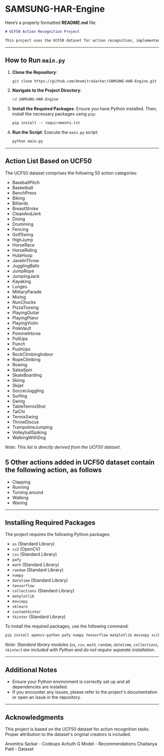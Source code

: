 ﻿# SAMSUNG-HAR-Engine
Here’s a properly formatted **README.md** file:  

```markdown
# UCF50 Action Recognition Project

This project uses the UCF50 dataset for action recognition, implemented with TensorFlow and other Python libraries. It provides a script (`main.py`) to perform action classification using deep learning models.

```
---

## How to Run `main.py`

1. **Clone the Repository**:
   ```bash
   git clone https://github.com/AnomitraSarkar/SAMSUNG-HAR-Engine.git
   ```

2. **Navigate to the Project Directory**:
   ```bash
   cd SAMSUNG-HAR-Engine
   ```

3. **Install the Required Packages**:
   Ensure you have Python installed. Then, install the necessary packages using `pip`:
   ```bash
   pip install -r requirements.txt
   ```

4. **Run the Script**:
   Execute the `main.py` script:
   ```bash
   python main.py
   ```

---

## Action List Based on UCF50

The UCF50 dataset comprises the following 50 action categories:

- BaseballPitch  
- Basketball  
- BenchPress  
- Biking  
- Billiards  
- BreastStroke  
- CleanAndJerk  
- Diving  
- Drumming  
- Fencing  
- GolfSwing  
- HighJump  
- HorseRace  
- HorseRiding  
- HulaHoop  
- JavelinThrow  
- JugglingBalls  
- JumpRope  
- JumpingJack  
- Kayaking  
- Lunges  
- MilitaryParade  
- Mixing  
- NunChucks  
- PizzaTossing  
- PlayingGuitar  
- PlayingPiano  
- PlayingViolin  
- PoleVault  
- PommelHorse  
- PullUps  
- Punch  
- PushUps  
- RockClimbingIndoor  
- RopeClimbing  
- Rowing  
- SalsaSpin  
- SkateBoarding  
- Skiing  
- Skijet  
- SoccerJuggling  
- Surfing  
- Swing  
- TableTennisShot  
- TaiChi  
- TennisSwing  
- ThrowDiscus  
- TrampolineJumping  
- VolleyballSpiking  
- WalkingWithDog  

*Note: This list is directly derived from the UCF50 dataset.*

## 5 Other actions added in UCF50 dataset contain the following action, as follows

- Clapping
- Running
- Turning around
- Walking
- Waving

---

## Installing Required Packages

The project requires the following Python packages:

- `os` (Standard Library)  
- `cv2` (OpenCV)  
- `csv` (Standard Library)  
- `pafy`  
- `math` (Standard Library)  
- `random` (Standard Library)  
- `numpy`  
- `datetime` (Standard Library)  
- `tensorflow`  
- `collections` (Standard Library)  
- `matplotlib`  
- `moviepy`  
- `sklearn`  
- `customtkinter`  
- `tkinter` (Standard Library)  

To install the required packages, use the following command:
```bash
pip install opencv-python pafy numpy tensorflow matplotlib moviepy scikit-learn customtkinter
```

*Note: Standard library modules (`os`, `csv`, `math`, `random`, `datetime`, `collections`, `tkinter`) are included with Python and do not require separate installation.*

---

## Additional Notes

- Ensure your Python environment is correctly set up and all dependencies are installed.
- If you encounter any issues, please refer to the project's documentation or open an issue in the repository.

---

## Acknowledgments

This project is based on the UCF50 dataset for action recognition tasks. Proper attribution to the dataset's original creators is included.

Anomitra Sarkar - Codeups
Achuth G Model - Recommendations
Chaitanya Patil - Dataset
